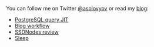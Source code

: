 You can follow me on
Twitter [@asolovyov](https://twitter.com/asolovyov)
or read my [blog](https://solovyov.net/):
- [PostgreSQL query JIT](https://solovyov.net/blog/2020/postgresql-query-jit/)
- [Blog workflow](https://solovyov.net/blog/2020/blog-workflow/)
- [SSDNodes review](https://solovyov.net/blog/2020/ssdnodes-review/)
- [Sleep](https://solovyov.net/blog/2020/sleep/)
